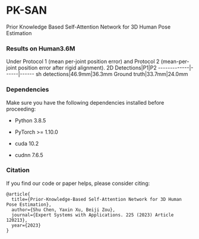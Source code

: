 # PK-SAN
Prior Knowledge Based Self-Attention Network for 3D Human Pose Estimation
### Results on Human3.6M
Under Protocol 1 (mean per-joint position error) and Protocol 2 (mean-per-joint position error after rigid alignment).
2D Detections|P1|P2
-------------|------|------
sh detections|46.9mm|36.3mm
Ground truth|33.7mm|24.0mm
### Dependencies

Make sure you have the following dependencies installed before proceeding:

- Python 3.8.5

- PyTorch >= 1.10.0
- cuda 10.2
- cudnn 7.6.5

### Citation
If you find our code or paper helps, please consider citing:
```
@article{
  title={Prior-Knowledge-Based Self-Attention Network for 3D Human Pose Estimation},
  author={Shu Chen, Yaxin Xu, Beiji Zou},
  journal={Expert Systems with Applications. 225 (2023) Article 120213},
  year={2023}
}
```
